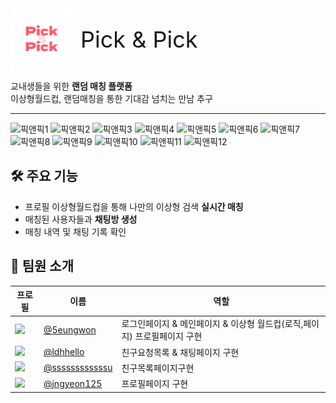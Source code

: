 <div style="display: flex; align-items: center;">
  <img src="./src/assets/loginpageimg/logoimg.png" height="100"/>
  <span style="font-size: 36px; margin-left: 12px;">Pick & Pick</span>
</div>


교내생들을 위한 **랜덤 매칭 플랫폼**  
이상형월드컵, 랜덤매칭을 통한 기대감 넘치는 만남 추구 

---
![픽앤픽1](https://github.com/user-attachments/assets/20e84086-8cd1-4b85-90ee-f447fa907ddf)
![픽앤픽2](https://github.com/user-attachments/assets/8f49a542-8204-460b-bf39-05b731fe1f50)
![픽앤픽3](https://github.com/user-attachments/assets/ff4873fa-321c-44ae-a488-d3cf2afaa90f)
![픽앤픽4](https://github.com/user-attachments/assets/e5ed2a9b-04b2-4d34-a44e-9c39b11d9c0a)
![픽앤픽5](https://github.com/user-attachments/assets/b6e57ae3-665c-48c7-b0f7-3dba1444e89b)
![픽앤픽6](https://github.com/user-attachments/assets/a37997e8-cc02-4b8c-835b-d607055e0ade)
![픽앤픽7](https://github.com/user-attachments/assets/a038393d-bdd1-46c5-aef8-21718fce5d6b)
![픽앤픽8](https://github.com/user-attachments/assets/faf4eada-cbfc-4751-ac12-655064a14b46)
![픽앤픽9](https://github.com/user-attachments/assets/7a1e421b-1af4-4890-b0e1-b740fbec2de0)
![픽앤픽10](https://github.com/user-attachments/assets/819f8f8f-7fd3-4cd8-8e41-9a27147e6b1e)
![픽앤픽11](https://github.com/user-attachments/assets/5327950d-2412-4543-b0d5-047ed5aadb78)
![픽앤픽12](https://github.com/user-attachments/assets/1b04a1ca-bd1c-4ae8-a0ef-f4ea400c942d)



## 🛠️ 주요 기능

- 프로필 이상형월드컵을 통해 나만의 이상형 검색 **실시간 매칭**
- 매칭된 사용자들과 **채팅방 생성**
- 매칭 내역 및 채팅 기록 확인

## 👥 팀원 소개

| 프로필 | 이름 | 역할 |
|-------|------|------|
| <a href="https://github.com/5eungwon"><img src="https://github.com/5eungwon.png" width="50"/></a> | [@5eungwon](https://github.com/5eungwon) | 로그인페이지 & 메인페이지 & 이상형 월드컵(로직,페이지) 프로필페이지 구현 |
| <a href="https://github.com/ldhhello"><img src="https://github.com/ldhhello.png" width="50"/></a> | [@ldhhello](https://github.com/ldhhello) | 친구요청목록 & 채팅페이지 구현 |
| <a href="https://github.com/ssssssssssssu"><img src="https://github.com/ssssssssssssu.png" width="50"/></a> | [@ssssssssssssu](https://github.com/ssssssssssssu) | 친구목록페이지구현 |
| <a href="https://github.com/jngyeon125"><img src="https://github.com/jngyeon125.png" width="50"/></a> | [@jngyeon125](https://github.com/jngyeon125) | 프로필페이지 구현 |
